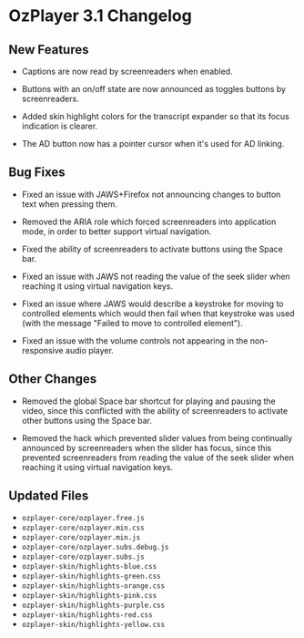 # OzPlayer 3.1 Changelog

## New Features

* Captions are now read by screenreaders when enabled.

* Buttons with an on/off state are now announced as toggles buttons by screenreaders.

* Added skin highlight colors for the transcript expander so that its focus indication is clearer.

* The AD button now has a pointer cursor when it's used for AD linking.

## Bug Fixes

* Fixed an issue with JAWS+Firefox not announcing changes to button text when pressing them.

* Removed the ARIA role which forced screenreaders into application mode, in order to better support virtual navigation.

* Fixed the ability of screenreaders to activate buttons using the Space bar.

* Fixed an issue with JAWS not reading the value of the seek slider when reaching it using virtual navigation keys.

* Fixed an issue where JAWS would describe a keystroke for moving to controlled elements which would then fail when that keystroke was used (with the message "Failed to move to controlled element").

* Fixed an issue with the volume controls not appearing in the non-responsive audio player.

## Other Changes

* Removed the global Space bar shortcut for playing and pausing the video, since this conflicted with the ability of screenreaders to activate other buttons using the Space bar.

* Removed the hack which prevented slider values from being continually announced by screenreaders when the slider has focus, since this prevented screenreaders from reading the value of the seek slider when reaching it using virtual navigation keys.

## Updated Files

* `ozplayer-core/ozplayer.free.js`
* `ozplayer-core/ozplayer.min.css`
* `ozplayer-core/ozplayer.min.js`
* `ozplayer-core/ozplayer.subs.debug.js`
* `ozplayer-core/ozplayer.subs.js`
* `ozplayer-skin/highlights-blue.css`
* `ozplayer-skin/highlights-green.css`
* `ozplayer-skin/highlights-orange.css`
* `ozplayer-skin/highlights-pink.css`
* `ozplayer-skin/highlights-purple.css`
* `ozplayer-skin/highlights-red.css`
* `ozplayer-skin/highlights-yellow.css`


